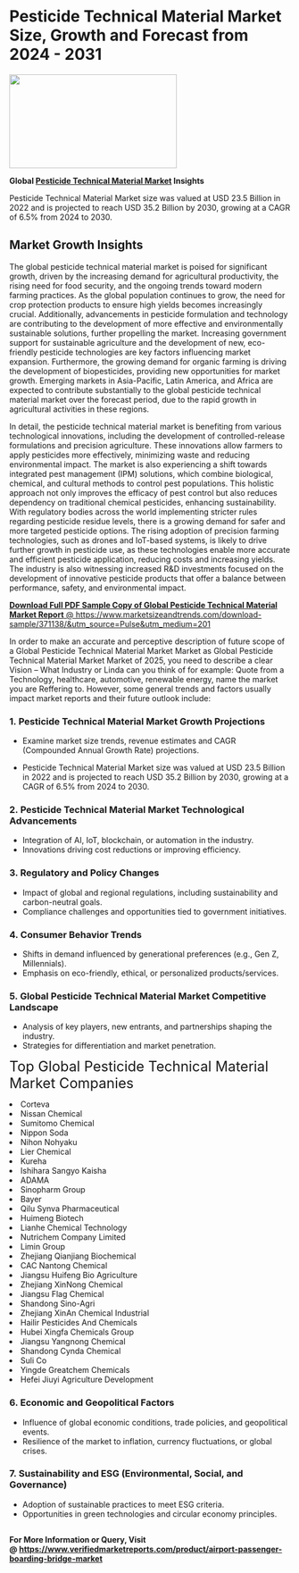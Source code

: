 <H1>Pesticide Technical Material Market Size, Growth and Forecast from 2024 - 2031</H1><img class="aligncenter size-medium wp-image-584254" src="https://thirdeyenews.in/wp-content/uploads/2024/09/Global-Market-Research-300x168.jpeg" alt="" width="300" height="168" /><p><strong>Global&nbsp;<a href="https://www.marketsizeandtrends.com/download-sample/371138/&amp;utm_source=Pulse&amp;utm_medium=201">Pesticide Technical Material Market</a> Insights</strong></p><p>Pesticide Technical Material Market size was valued at USD 23.5 Billion in 2022 and is projected to reach USD 35.2 Billion by 2030, growing at a CAGR of 6.5% from 2024 to 2030.</p><p><h2>Market Growth Insights</h2> <p>The global pesticide technical material market is poised for significant growth, driven by the increasing demand for agricultural productivity, the rising need for food security, and the ongoing trends toward modern farming practices. As the global population continues to grow, the need for crop protection products to ensure high yields becomes increasingly crucial. Additionally, advancements in pesticide formulation and technology are contributing to the development of more effective and environmentally sustainable solutions, further propelling the market. Increasing government support for sustainable agriculture and the development of new, eco-friendly pesticide technologies are key factors influencing market expansion. Furthermore, the growing demand for organic farming is driving the development of biopesticides, providing new opportunities for market growth. Emerging markets in Asia-Pacific, Latin America, and Africa are expected to contribute substantially to the global pesticide technical material market over the forecast period, due to the rapid growth in agricultural activities in these regions.</p> <p><a href="#"></a></p> <p>In detail, the pesticide technical material market is benefiting from various technological innovations, including the development of controlled-release formulations and precision agriculture. These innovations allow farmers to apply pesticides more effectively, minimizing waste and reducing environmental impact. The market is also experiencing a shift towards integrated pest management (IPM) solutions, which combine biological, chemical, and cultural methods to control pest populations. This holistic approach not only improves the efficacy of pest control but also reduces dependency on traditional chemical pesticides, enhancing sustainability. With regulatory bodies across the world implementing stricter rules regarding pesticide residue levels, there is a growing demand for safer and more targeted pesticide options. The rising adoption of precision farming technologies, such as drones and IoT-based systems, is likely to drive further growth in pesticide use, as these technologies enable more accurate and efficient pesticide application, reducing costs and increasing yields. The industry is also witnessing increased R&D investments focused on the development of innovative pesticide products that offer a balance between performance, safety, and environmental impact.</p> <p><a href="#"></p><p><span class=""><strong>Download Full PDF Sample Copy of Global Pesticide Technical Material Market Report</strong> @ <a href="https://www.marketsizeandtrends.com/download-sample/371138/&amp;utm_source=Pulse&amp;utm_medium=201" target="_blank">https://www.marketsizeandtrends.com/download-sample/371138/&amp;utm_source=Pulse&amp;utm_medium=201</a></span></p><p>In order to make an accurate and perceptive description of future scope of a Global&nbsp;Pesticide Technical Material Market Market as Global&nbsp;Pesticide Technical Material Market Market of 2025, you need to describe a clear Vision &ndash; What Industry or Linda can you think of for example: Quote from a Technology, healthcare, automotive, renewable energy, name the market you are Reffering to. However, some general trends and factors usually impact market reports and their future outlook include:</p><h3>1.&nbsp;<strong>Pesticide Technical Material Market Growth Projections</strong></h3><ul><li>Examine market size trends, revenue estimates and CAGR (Compounded Annual Growth Rate) projections.</li><li><p>Pesticide Technical Material Market size was valued at USD 23.5 Billion in 2022 and is projected to reach USD 35.2 Billion by 2030, growing at a CAGR of 6.5% from 2024 to 2030.</p></li></ul><h3>2.&nbsp;<strong>Pesticide Technical Material Market Technological Advancements</strong></h3><ul><li>Integration of AI, IoT, blockchain, or automation in the industry.</li><li>Innovations driving cost reductions or improving efficiency.</li></ul><h3>3.&nbsp;<strong>Regulatory and Policy Changes</strong></h3><ul><li>Impact of global and regional regulations, including sustainability and carbon-neutral goals.</li><li>Compliance challenges and opportunities tied to government initiatives.</li></ul><h3>4.&nbsp;<strong>Consumer Behavior Trends</strong></h3><ul><li>Shifts in demand influenced by generational preferences (e.g., Gen Z, Millennials).</li><li>Emphasis on eco-friendly, ethical, or personalized products/services.</li></ul><h3>5.&nbsp;<strong>Global Pesticide Technical Material Market Competitive Landscape</strong></h3><ul><li>Analysis of key players, new entrants, and partnerships shaping the industry.</li><li>Strategies for differentiation and market penetration.</li></ul><p data-pm-slice="1 1 []"><span style="color: inherit; font-family: inherit; font-size: 25px;">Top Global Pesticide Technical Material Market Companies</span></p><div class="" data-test-id=""><p><li>Corteva</li><li> Nissan Chemical</li><li> Sumitomo Chemical</li><li> Nippon Soda</li><li> Nihon Nohyaku</li><li> Lier Chemical</li><li> Kureha</li><li> Ishihara Sangyo Kaisha</li><li> ADAMA</li><li> Sinopharm Group</li><li> Bayer</li><li> Qilu Synva Pharmaceutical</li><li> Huimeng Biotech</li><li> Lianhe Chemical Technology</li><li> Nutrichem Company Limited</li><li> Limin Group</li><li> Zhejiang Qianjiang Biochemical</li><li> CAC Nantong Chemical</li><li> Jiangsu Huifeng Bio Agriculture</li><li> Zhejiang XinNong Chemical</li><li> Jiangsu Flag Chemical</li><li> Shandong Sino-Agri</li><li> Zhejiang XinAn Chemical Industrial</li><li> Hailir Pesticides And Chemicals</li><li> Hubei Xingfa Chemicals Group</li><li> Jiangsu Yangnong Chemical</li><li> Shandong Cynda Chemical</li><li> Suli Co</li><li> Yingde Greatchem Chemicals</li><li> Hefei Jiuyi Agriculture Development</li></p></div><h3>6.&nbsp;<strong>Economic and Geopolitical Factors</strong></h3><ul><li>Influence of global economic conditions, trade policies, and geopolitical events.</li><li>Resilience of the market to inflation, currency fluctuations, or global crises.</li></ul><h3>7.&nbsp;<strong>Sustainability and ESG (Environmental, Social, and Governance)</strong></h3><ul><li>Adoption of sustainable practices to meet ESG criteria.</li><li>Opportunities in green technologies and circular economy principles.</li></ul><h2><strong style="font-size: 14px;">For More Information or Query, Visit @&nbsp;</strong><a style="background-color: #ffffff; font-size: 14px;" href="https://www.marketsizeandtrends.com/report/pesticide-technical-material-market/" target="_blank">https://www.verifiedmarketreports.com/product/airport-passenger-boarding-bridge-market</a></h2>
